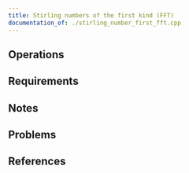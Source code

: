 ```yaml
---
title: Stirling numbers of the first kind (FFT)
documentation_of: ./stirling_number_first_fft.cpp
---
```


## Operations

## Requirements

## Notes

## Problems

## References
